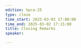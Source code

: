 ```yaml
---
edition: hpca-25
type: close
time_start: 2025-03-02 17:00:00
time_end: 2025-03-02 17:15:00
title: Closing Remarks 
speaker: 

---
```




